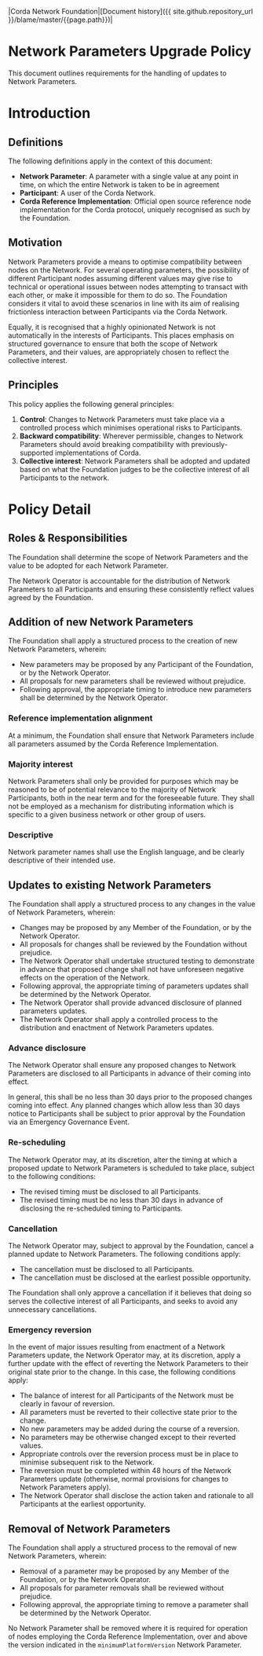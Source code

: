 |Corda Network Foundation|[Document history]({{ site.github.repository_url }}/blame/master/{{page.path}})|

Network Parameters Upgrade Policy
=================================

This document outlines requirements for the handling of updates to Network Parameters.

Introduction
============

Definitions
-----------

The following definitions apply in the context of this document:

*   **Network Parameter**: A parameter with a single value at any point in time, on which the entire Network is taken 
to be in agreement
*   **Participant**: A user of the Corda Network. 
*   **Corda Reference Implementation**: Official open source reference node implementation for the Corda protocol, 
uniquely recognised as such by the Foundation.

Motivation
----------

Network Parameters provide a means to optimise compatibility between nodes on the Network. For several operating 
parameters, the possibility of different Participant nodes assuming different values may give rise to technical or 
operational issues between nodes attempting to transact with each other, or make it impossible for them to do so. The 
Foundation considers it vital to avoid these scenarios in line with its aim of realising frictionless interaction 
between Participants via the Corda Network.

Equally, it is recognised that a highly opinionated Network is not automatically in the interests of Participants. This 
places emphasis on structured governance to ensure that both the scope of Network Parameters, and their values, are 
appropriately chosen to reflect the collective interest.

Principles
----------

This policy applies the following general principles:

1.  **Control**: Changes to Network Parameters must take place via a controlled process which minimises operational 
risks to Participants.
2.  **Backward compatibility**: Wherever permissible, changes to Network Parameters should avoid breaking compatibility 
with previously-supported implementations of Corda. 
3.  **Collective interest**: Network Parameters shall be adopted and updated based on what the Foundation judges to be 
the collective interest of all Participants to the network. 

Policy Detail
=============

Roles & Responsibilities
------------------------

The Foundation shall determine the scope of Network Parameters and the value to be adopted for each Network Parameter.

The Network Operator is accountable for the distribution of Network Parameters to all Participants and ensuring these 
consistently reflect values agreed by the Foundation.

Addition of new Network Parameters
----------------------------------

The Foundation shall apply a structured process to the creation of new Network Parameters, wherein:

*   New parameters may be proposed by any Participant of the Foundation, or by the Network Operator.
*   All proposals for new parameters shall be reviewed without prejudice.
*   Following approval, the appropriate timing to introduce new parameters shall be determined by the Network Operator.

### Reference implementation alignment

At a minimum, the Foundation shall ensure that Network Parameters include all parameters assumed by the Corda Reference 
Implementation.

### Majority interest

Network Parameters shall only be provided for purposes which may be reasoned to be of potential relevance to the 
majority of Network Participants, both in the near term and for the foreseeable future. They shall not be employed as a 
mechanism for distributing information which is specific to a given business network or other group of users.

### Descriptive

Network parameter names shall use the English language, and be clearly descriptive of their intended use.

Updates to existing Network Parameters
--------------------------------------

The Foundation shall apply a structured process to any changes in the value of Network Parameters, wherein:

*   Changes may be proposed by any Member of the Foundation, or by the Network Operator.
*   All proposals for changes shall be reviewed by the Foundation without prejudice.
*   The Network Operator shall undertake structured testing to demonstrate in advance that proposed change shall not 
have unforeseen negative effects on the operation of the Network.
*   Following approval, the appropriate timing of parameters updates shall be determined by the Network Operator.
*   The Network Operator shall provide advanced disclosure of planned parameters updates.
*   The Network Operator shall apply a controlled process to the distribution and enactment of Network Parameters 
updates.

### Advance disclosure

The Network Operator shall ensure any proposed changes to Network Parameters are disclosed to all Participants in 
advance of their coming into effect.

In general, this shall be no less than 30 days prior to the proposed changes coming into effect. Any planned changes 
which allow less than 30 days notice to Participants shall be subject to prior approval by the Foundation via an 
Emergency Governance Event.

### Re-scheduling

The Network Operator may, at its discretion, alter the timing at which a proposed update to Network Parameters is 
scheduled to take place, subject to the following conditions:

*   The revised timing must be disclosed to all Participants.
*   The revised timing must be no less than 30 days in advance of disclosing the re-scheduled timing to Participants.

### Cancellation

The Network Operator may, subject to approval by the Foundation, cancel a planned update to Network Parameters. The 
following conditions apply:

*   The cancellation must be disclosed to all Participants.
*   The cancellation must be disclosed at the earliest possible opportunity.

The Foundation shall only approve a cancellation if it believes that doing so serves the collective interest of all 
Participants, and seeks to avoid any unnecessary cancellations.

### Emergency reversion

In the event of major issues resulting from enactment of a Network Parameters update, the Network Operator may, at its 
discretion, apply a further update with the effect of reverting the Network Parameters to their original state prior to 
the change. In this case, the following conditions apply:

*   The balance of interest for all Participants of the Network must be clearly in favour of reversion.
*   All parameters must be reverted to their collective state prior to the change.
*   No new parameters may be added during the course of a reversion.
*   No parameters may be otherwise changed except to their reverted values.
*   Appropriate controls over the reversion process must be in place to minimise subsequent risk to the Network.
*   The reversion must be completed within 48 hours of the Network Parameters update (otherwise, normal provisions for 
changes to Network Parameters apply).
*   The Network Operator shall disclose the action taken and rationale to all Participants at the earliest opportunity.

Removal of Network Parameters
-----------------------------

The Foundation shall apply a structured process to the removal of new Network Parameters, wherein:

*   Removal of a parameter may be proposed by any Member of the Foundation, or by the Network Operator.
*   All proposals for parameter removals shall be reviewed without prejudice.
*   Following approval, the appropriate timing to remove a parameter shall be determined by the Network Operator.

No Network Parameter shall be removed where it is required for operation of nodes employing the Corda Reference 
Implementation, over and above the version indicated in the `minimumPlatformVersion` Network Parameter.